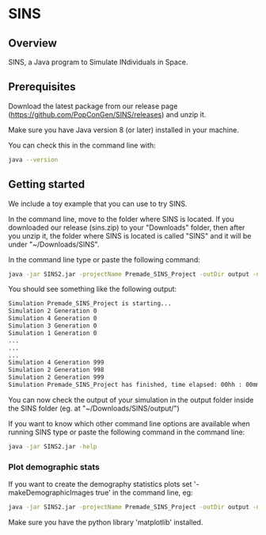 # SINS

## Overview

SINS, a Java program to Simulate INdividuals in Space.

## Prerequisites

Download the latest package from our release page (https://github.com/PopConGen/SINS/releases) and unzip it.

Make sure you have Java version 8 (or later) installed in your machine.

You can check this in the command line with:
``` bash 
java --version
```

## Getting started

We include a toy example that you can use to try SINS.

In the command line, move to the folder where SINS is located. If you downloaded our release (sins.zip) to your "Downloads" folder, then after you unzip it, the folder where SINS is located is called "SINS" and it will be under "~/Downloads/SINS".

In the command line type or paste the following command:
``` bash
java -jar SINS2.jar -projectName Premade_SINS_Project -outDir output -numberOfSimulations 4 -compress noComp -parallel true -parallelCores 4 -verbose true -outputFormat sins -makeDemographicImages false
```

You should see something like the following output:
``` bash
Simulation Premade_SINS_Project is starting...
Simulation 2 Generation 0
Simulation 4 Generation 0
Simulation 3 Generation 0
Simulation 1 Generation 0
...
...
...
Simulation 4 Generation 999
Simulation 2 Generation 998
Simulation 2 Generation 999
Simulation Premade_SINS_Project has finished, time elapsed: 00hh : 00mm : 04ss 228ms
```

You can now check the output of your simulation in the output folder inside the SINS folder (eg. at "~/Downloads/SINS/output/")

If you want to know which other command line options are available when running SINS type or paste the following command in the command line:
``` bash
java -jar SINS2.jar -help
```

### Plot demographic stats
If you want to create the demography statistics plots set '-makeDemographicImages true' in the command line, eg:
``` bash
java -jar SINS2.jar -projectName Premade_SINS_Project -outDir output -numberOfSimulations 4 -compress noComp -parallel true -parallelCores 4 -verbose true -outputFormat sins -makeDemographicImages true
```


Make sure you have the python library 'matplotlib' installed.
